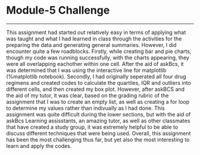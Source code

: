 # Module-5 Challenge
--------------------------------------------------------------------------------------------------------------------

  This assignment had started out relatively easy in terms of applying what was taught and what I had learned in class through the activities for the preparing the data and generating general summaries. However, I did encounter quite a few roadblocks. Firstly, while creating bar and pie charts, though my code was running successfully, with the charts appearing, they were all overlapping eachother within one cell. After the aid of askBcs, it was determined that I was using the interactive line for matplotlib (%matplotlib notebook).
  Secondly, I had originally seperated all four drug regimens and created codes to calculate the quartiles, IQR and outliers into different cells, and then created my box plot. However, after askBCS and the aid of my tutor, it was clear, based on the grading rubric of the assignment that I was to create an empty list, as well as creating a for loop to determine my values rather than indivually as I had done. This assignment was quite difficult during the lower sections, but with the aid of askBcs Learning assisstants, an amazing tutor, as well as other classmates that have created a study group, it was extremely helpful to be able to discuss different techniques that were being used. Overall, this assignment has been the most challenging thus far, but yet also the most interesting to learn and apply the codes.
